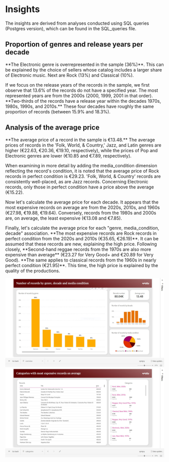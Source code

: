 <h1>Insights</h1>

<p>The insights are derived from analyses conducted using SQL queries (Postgres version), which can be found in the SQL_queries file.</p>

<h2>Proportion of genres and release years per decade</h2>

<p>**The Electronic genre is overrepresented in the sample (36%)**. This can be explained by the choice of sellers whose catalog includes a larger share of Electronic music. Next are Rock (13%) and Classical (10%).</p>

<p>If we focus on the release years of the records in the sample, we first observe that 13.6% of the records do not have a specified year. The most represented years are from the 2000s (2000, 1999, 2001 in that order). **Two-thirds of the records have a release year within the decades 1970s, 1980s, 1990s, and 2010s.** These four decades have roughly the same proportion of records (between 15.9% and 18.3%).</p>

<h2>Analysis of the average price</h2>

<p>**The average price of a record in the sample is €13.48.** The average prices of records in the 'Folk, World, & Country,' Jazz, and Latin genres are higher (€22.63, €20.36, €19.10, respectively), while the prices of Pop and Electronic genres are lower (€10.85 and €7.89, respectively).</p>

<p>When examining in more detail by adding the media_condition dimension reflecting the record's condition, it is noted that the average price of Rock records in perfect condition is €29.23. 'Folk, World, & Country' records are consistently well-placed, as are Jazz records. Concerning Electronic records, only those in perfect condition have a price above the average (€15.22).</p>

<p>Now let's calculate the average price for each decade. It appears that the most expensive records on average are from the 2020s, 2010s, and 1960s (€27.98, €19.88, €19.64). Conversely, records from the 1980s and 2000s are, on average, the least expensive (€13.08 and €7.85).</p>

<p>Finally, let's calculate the average price for each "genre, media_condition, decade" association. **The most expensive records are Rock records in perfect condition from the 2020s and 2010s (€35.65, €26.19)**. It can be assumed that these records are new, explaining the high price. Following closely, **Second-hand reggae records from the 1970s are also more expensive than average** (€23.27 for Very Good+ and €20.89 for Very Good). **The same applies to classical records from the 1960s in nearly perfect condition (€21.95)**. This time, the high price is explained by the quality of the productions.</p>

![dashboard_page1](visualization/dashboard_page1.JPG)
![dashboard_page2](visualization/dashboard_page2.JPG)
